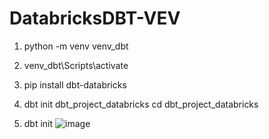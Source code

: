 # DatabricksDBT-VEV

1. python -m venv venv_dbt  

2. venv_dbt\Scripts\activate
3. pip install dbt-databricks
4. dbt init dbt_project_databricks
  cd dbt_project_databricks

5. dbt init
![image](https://github.com/user-attachments/assets/de0373f8-0f94-4e95-8560-b1301ad5610a)
